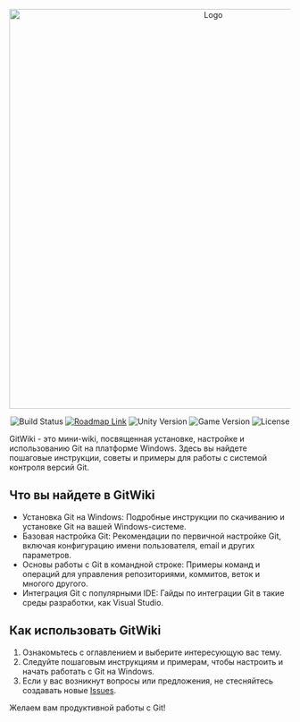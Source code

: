 <p align="center">
      <img src=" " alt="Logo" width="715">
</p>

<p align="center">
    <img src="https://build.burning-lab.com/app/rest/builds/buildType:id:UnityAssets_ComBurningLabSwipedetector_DevelopmentBuild/statusIcon.svg" alt="Build Status">
    <a href="https://burning-lab.youtrack.cloud/agiles/131-11/current"><img src="https://img.shields.io/badge/Roadmap-YouTrack-orange" alt="Roadmap Link"></a>
    <img src="https://img.shields.io/badge/Engine-2021.3-blueviolet" alt="Unity Version">
    <img src="https://img.shields.io/badge/Version-1.2.1-blue" alt="Game Version">
    <img src="https://img.shields.io/badge/License-MIT-success" alt="License">
</p>

GitWiki - это мини-wiki, посвященная установке, настройке и использованию Git на платформе Windows. Здесь вы найдете пошаговые инструкции, советы и примеры для работы с системой контроля версий Git.

## Что вы найдете в GitWiki

- Установка Git на Windows: Подробные инструкции по скачиванию и установке Git на вашей Windows-системе.
- Базовая настройка Git: Рекомендации по первичной настройке Git, включая конфигурацию имени пользователя, email и других параметров.
- Основы работы с Git в командной строке: Примеры команд и операций для управления репозиториями, коммитов, веток и многого другого.
- Интеграция Git с популярными IDE: Гайды по интеграции Git в такие среды разработки, как Visual Studio.

## Как использовать GitWiki

1. Ознакомьтесь с оглавлением и выберите интересующую вас тему.
2. Следуйте пошаговым инструкциям и примерам, чтобы настроить и начать работать с Git на Windows.
3. Если у вас возникнут вопросы или предложения, не стесняйтесь создавать новые [Issues](https://github.com/PWFoox/GitWiki/issues/new).

Желаем вам продуктивной работы с Git!
